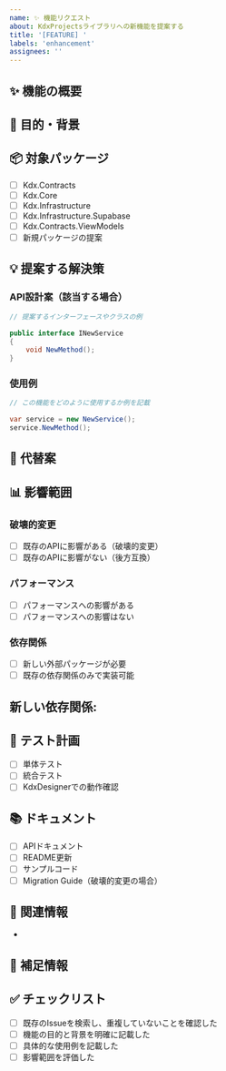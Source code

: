 ```yaml
---
name: ✨ 機能リクエスト
about: KdxProjectsライブラリへの新機能を提案する
title: '[FEATURE] '
labels: 'enhancement'
assignees: ''
---
```


## ✨ 機能の概要

<!-- 提案する機能を簡潔に説明してください -->


## 🎯 目的・背景

<!-- なぜこの機能が必要なのか説明してください -->
<!-- どのような問題を解決できるのか記載してください -->


## 📦 対象パッケージ

<!-- この機能が影響するパッケージにチェック [x] を入れてください -->

- [ ] Kdx.Contracts
- [ ] Kdx.Core
- [ ] Kdx.Infrastructure
- [ ] Kdx.Infrastructure.Supabase
- [ ] Kdx.Contracts.ViewModels
- [ ] 新規パッケージの提案

## 💡 提案する解決策

<!-- この機能をどのように実装すべきか、アイデアを記載してください -->


### API設計案（該当する場合）

```csharp
// 提案するインターフェースやクラスの例

public interface INewService
{
    void NewMethod();
}
```

### 使用例

```csharp
// この機能をどのように使用するか例を記載

var service = new NewService();
service.NewMethod();
```

## 🔄 代替案

<!-- 他に考えられる実装方法があれば記載してください -->


## 📊 影響範囲

<!-- この機能による影響を評価してください -->

### 破壊的変更
- [ ] 既存のAPIに影響がある（破壊的変更）
- [ ] 既存のAPIに影響がない（後方互換）

### パフォーマンス
- [ ] パフォーマンスへの影響がある
- [ ] パフォーマンスへの影響はない

### 依存関係
- [ ] 新しい外部パッケージが必要
- [ ] 既存の依存関係のみで実装可能

新しい依存関係:
-

## 🧪 テスト計画

<!-- この機能をどのようにテストするか記載してください -->

- [ ] 単体テスト
- [ ] 統合テスト
- [ ] KdxDesignerでの動作確認

## 📚 ドキュメント

<!-- 必要なドキュメント更新を記載してください -->

- [ ] APIドキュメント
- [ ] README更新
- [ ] サンプルコード
- [ ] Migration Guide（破壊的変更の場合）

## 🔗 関連情報

<!-- 関連するIssue、PR、外部リンクがあれば記載してください -->

-

## 📝 補足情報

<!-- その他、参考になる情報があれば記載してください -->


## ✅ チェックリスト

- [ ] 既存のIssueを検索し、重複していないことを確認した
- [ ] 機能の目的と背景を明確に記載した
- [ ] 具体的な使用例を記載した
- [ ] 影響範囲を評価した
